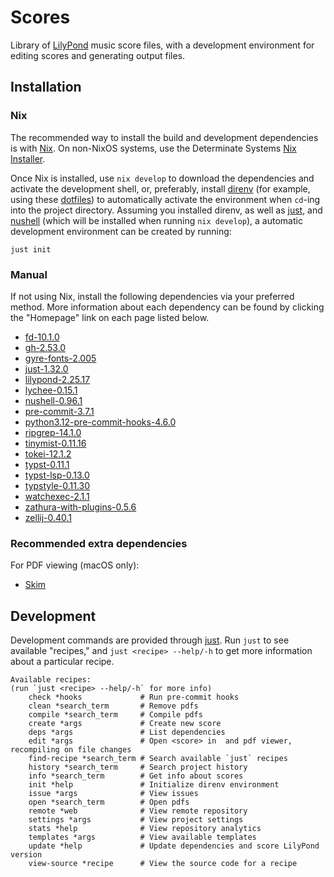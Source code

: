 # Scores

Library of [LilyPond](https://lilypond.org/) music score files, with a
development environment for editing scores and generating output files.

## Installation

### Nix

The recommended way to install the build and development dependencies is with
[Nix](https://nix.dev/). On non-NixOS systems, use the Determinate Systems
[Nix Installer](https://github.com/DeterminateSystems/nix-installer).

Once Nix is installed, use `nix develop` to download the dependencies and
activate the development shell, or, preferably, install
[direnv](https://direnv.net/) (for example, using these
[dotfiles](https://github.com/tymbalodeon/.dotfiles)) to automatically activate
the environment when `cd`-ing into the project directory. Assuming you installed
direnv, as well as [just](https://just.systems/man/en/), and
[nushell](https://www.nushell.sh/) (which will be installed when running `nix
develop`), a automatic development environment can be created by running:

```nushell
just init
```

### Manual

If not using Nix, install the following dependencies via your preferred method.
More information about each dependency can be found by clicking the "Homepage"
link on each page listed below.

<!-- `just deps` start -->

- [fd-10.1.0](https://search.nixos.org/packages?channel=unstable&show=fd)
- [gh-2.53.0](https://search.nixos.org/packages?channel=unstable&show=gh)
- [gyre-fonts-2.005](https://search.nixos.org/packages?channel=unstable&show=gyre-fonts)
- [just-1.32.0](https://search.nixos.org/packages?channel=unstable&show=just)
- [lilypond-2.25.17](https://search.nixos.org/packages?channel=unstable&show=lilypond)
- [lychee-0.15.1](https://search.nixos.org/packages?channel=unstable&show=lychee)
- [nushell-0.96.1](https://search.nixos.org/packages?channel=unstable&show=nushell)
- [pre-commit-3.7.1](https://search.nixos.org/packages?channel=unstable&show=pre-commit)
- [python3.12-pre-commit-hooks-4.6.0](https://search.nixos.org/packages?channel=unstable&show=python3.12-pre-commit-hooks)
- [ripgrep-14.1.0](https://search.nixos.org/packages?channel=unstable&show=ripgrep)
- [tinymist-0.11.16](https://search.nixos.org/packages?channel=unstable&show=tinymist)
- [tokei-12.1.2](https://search.nixos.org/packages?channel=unstable&show=tokei)
- [typst-0.11.1](https://search.nixos.org/packages?channel=unstable&show=typst)
- [typst-lsp-0.13.0](https://search.nixos.org/packages?channel=unstable&show=typst-lsp)
- [typstyle-0.11.30](https://search.nixos.org/packages?channel=unstable&show=typstyle)
- [watchexec-2.1.1](https://search.nixos.org/packages?channel=unstable&show=watchexec)
- [zathura-with-plugins-0.5.6](https://search.nixos.org/packages?channel=unstable&show=zathura-with-plugins)
- [zellij-0.40.1](https://search.nixos.org/packages?channel=unstable&show=zellij)

<!-- `just deps` end -->

### Recommended extra dependencies

For PDF viewing (macOS only):

- [Skim](https://skim-app.sourceforge.io/ "Skim")

## Development

Development commands are provided through [just](https://just.systems/man/en/).
Run `just` to see available "recipes," and `just <recipe> --help/-h` to get more
information about a particular recipe.

<!-- markdownlint-disable MD013 -->
<!-- `just` start -->

```nushell
Available recipes:
(run `just <recipe> --help/-h` for more info)
    check *hooks             # Run pre-commit hooks
    clean *search_term       # Remove pdfs
    compile *search_term     # Compile pdfs
    create *args             # Create new score
    deps *args               # List dependencies
    edit *args               # Open <score> in  and pdf viewer, recompiling on file changes
    find-recipe *search_term # Search available `just` recipes
    history *search_term     # Search project history
    info *search_term        # Get info about scores
    init *help               # Initialize direnv environment
    issue *args              # View issues
    open *search_term        # Open pdfs
    remote *web              # View remote repository
    settings *args           # View project settings
    stats *help              # View repository analytics
    templates *args          # View available templates
    update *help             # Update dependencies and score LilyPond version
    view-source *recipe      # View the source code for a recipe
```
<!-- `just` end -->
<!-- markdownlint-enable MD013 -->